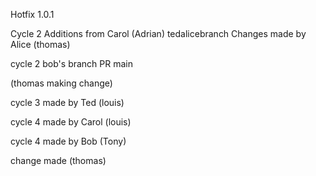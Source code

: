 Hotfix 1.0.1

Cycle 2 Additions from Carol (Adrian)
 tedalicebranch
Changes made by Alice (thomas)

cycle 2 bob's branch PR 
 main

(thomas making change)

cycle 3 made by Ted (louis)

cycle 4 made by Carol (louis)

cycle 4 made by Bob (Tony)

change made (thomas)